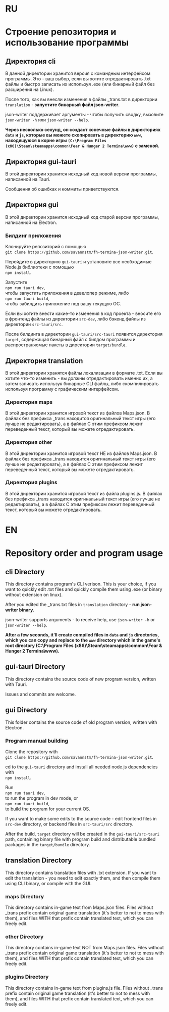 # RU

# Строение репозитория и использование программы

## Директория cli

В данной директории хранится версия с командным интерфейсом программы. Это - ваш выбор, если вы хотите отредактировать .txt файлы и быстро записать их используя .exe (или бинарный файл без расширения на Linux).

После того, как вы внесли изменения в файлы \_trans.txt в директории `translation` - **запустите бинарный файл json-writer**.

json-writer поддерживает аргументы - чтобы получить сводку, вызовите `json-writer -h` или `json-writer --help`.

**Через несколько секунд, он создаст конечные файлы в директориях `data` и `js`, которые вы можете скопировать в директорию `www`, находящуюся в корне игры `(C:\Program Files (x86)\Steam\steamapps\common\Fear & Hunger 2 Termina\www)` с заменой.**

## Директория gui-tauri

В этой директории хранится исходный код новой версии программы, написанной на Tauri.

Сообщения об ошибках и коммиты приветствуются.

## Директория gui

В этой директории хранится исходный код старой версии программы, написанной на Electron.

### Билдинг приложения

Клонируйте репозиторий с помощью\
`git clone https://github.com/savannstm/fh-termina-json-writer.git`.

Перейдите в директорию `gui-tauri` и установите все необходимые Node.js библиотеки с помощью\
`npm install`.

Запустите\
`npm run tauri dev`,\
чтобы запустить приложения в девелопер режиме, либо\
`npm run tauri build`,\
чтобы забилдить приложение под вашу текущую ОС.

Если вы хотите внести какие-то изменения в код проекта - вносите его в фронтенд файлы из директории `src-dev`, либо бэкенд файлы из директории `src-tauri/src`.

После билдинга в директории `gui-tauri/src-tauri` появится директория `target`, содержащая бинарный файл с билдом программы и распространяемые пакеты в директории `target/bundle`.

## Директория translation

В этой директории хранятся файлы локализации в формате .txt. Если вы хотите что-то изменить - вы должны отредактировать именно их, а затем записать используя бинарные CLI файлы, либо скомпилировать используя программу с графическим интерфейсом.

### Директория maps

В этой директории хранится игровой текст из файлов Maps.json.
В файлах без префикса \_trans находится оригинальный текст игры (его лучше не редактировать), а в файлах C этим префиксом лежит переведенный текст, который вы можете отредактировать.

### Директория other

В этой директории хранится игровой текст НЕ из файлов Maps.json.
В файлах без префикса \_trans находится оригинальный текст игры (его лучше не редактировать), а в файлах C этим префиксом лежит переведенный текст, который вы можете отредактировать.

### Директория plugins

В этой директории хранится игровой текст из файла plugins.js.
В файлах без префикса \_trans находится оригинальный текст игры (его лучше не редактировать), а в файлах C этим префиксом лежит переведенный текст, который вы можете отредактировать.

# EN

# Repository order and program usage

## cli Directory

This directory contains program's CLI verison. This is your choice, if you want to quickly edit .txt files and quickly compile them using .exe (or binary without extension on linux).

After you edited the \_trans.txt files in `translation` directory - **run json-writer binary**.

json-writer supports arguments - to receive help, use `json-writer -h` or `json-writer --help`.

**After a few seconds, it'll create compiled files in `data` and `js` directories, which you can copy and replace to the `www` directory which in the game's root directory (C:\Program Files (x86)\Steam\steamapps\common\Fear & Hunger 2 Termina\www).**

## gui-tauri Directory

This directory contains the source code of new program version, written with Tauri.

Issues and commits are welcome.

## gui Directory

This folder contains the source code of old program version, written with Electron.

### Program manual building

Clone the repository with\
`git clone https://github.com/savannstm/fh-termina-json-writer.git`.

cd to the `gui-tauri` directory and install all needed node.js dependencies with\
`npm install`.

Run\
`npm run tauri dev`,\
to run the program in dev mode, or\
`npm run tauri build`,\
to build the program for your current OS.

If you want to make some edits to the source code - edit frontend files in `src-dev` directory, or backend files in `src-tauri/src` directory.

After the build, `target` directory will be created in the `gui-tauri/src-tauri` path, containing binary file with program build and distributable bundled packages in the `target/bundle` directory.

## translation Directory

This directory contains translation files with .txt extension. If you want to edit the translation - you need to edit exactly them, and then compile them using CLI binary, or compile with the GUI.

### maps Directory

This directory contains in-game text from Maps.json files.
Files without \_trans prefix contain original game translation (it's better to not to mess with them), and files WITH that prefix contain translated text, which you can freely edit.

### other Directory

This directory contains in-game text NOT from Maps.json files.
Files without \_trans prefix contain original game translation (it's better to not to mess with them), and files WITH that prefix contain translated text, which you can freely edit.

### plugins Directory

This directory contains in-game text from plugins.js file.
Files without \_trans prefix contain original game translation (it's better to not to mess with them), and files WITH that prefix contain translated text, which you can freely edit.
